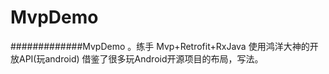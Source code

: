 # MvpDemo
#############MvpDemo 。练手
Mvp+Retrofit+RxJava
使用鸿洋大神的开放API(玩android)
借鉴了很多玩Android开源项目的布局，写法。

